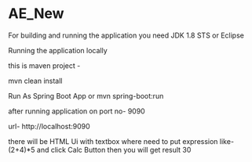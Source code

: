 # AE_New


For building and running the application you need
JDK 1.8
STS or Eclipse 

Running the application locally

this is maven project -

mvn clean install

Run As Spring Boot App    or mvn spring-boot:run


after running application on port no- 9090

url- http://localhost:9090

there will be HTML Ui with textbox where need to put expression like- (2+4)*5  and click Calc Button then you will get result 30 


